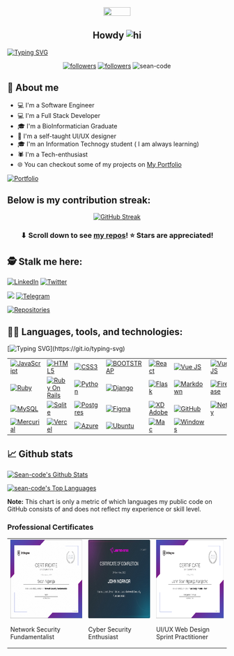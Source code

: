 

<!-- New Display -->


<div id="header" align="center">
  <img src="https://github.com/mayankchaudhary26/Cool-Readme-ideas/raw/master/data/lamp%20shift.gif" width=35%" height="40%"/>
</div>



<!-- <div id="header" align="center">
  <img src="https://media.giphy.com/media/Ah3zHH7hvsSB2/giphy.gif" width="40%" height="50%"/>
</div> -->

<!-- <div align="center">
    <img width="40%" height="50%" src="https://img.freepik.com/free-vector/programmer-work-with-working-day-symbols-flat-illustration_1284-60322.jpg?size=626&ext=jpg&ga=GA1.2.1989920698.1665680982&semt=sph" height="175px"/>
</div> -->


<h2
align="center">
Howdy <img src="https://user-images.githubusercontent.com/1303154/88677602-1635ba80-d120-11ea-84d8-d263ba5fc3c0.gif" height="27px" width="28px" alt="hi">
</h2>

[![Typing SVG](https://readme-typing-svg.herokuapp.com?color=FF0000&height=30&lines=My+name+is+John+Nganga;A.K.A+Sean)](https://git.io/typing-svg)



<p align="center">
  <a href="https://twitter.com/nganga_sea?"><img alt="followers" title="Follow Twitter" src="https://img.shields.io/twitter/follow/nganga_sea?color=55960c&label=Follow&logo=twitter&logoColor=blue&style=for-the-badge"/></a>
  <a href="https://github.com/sean-code"><img alt="followers" title="Follow Github" src="https://img.shields.io/github/followers/sean-code?color=236ad3&style=for-the-badge&logo=github&label=Follow"/></a>
  <img src="https://komarev.com/ghpvc/?username=sean-code&label=Profile%20views&color=blue&style=for-the-badge" alt="sean-code" width="17%"/>
</p>


## 📖 About me

* 💻 I'm a Software Engineer
* 💻 I'm a Full Stack Developer
* 🎓 I'm a BioInformatician Graduate
* 🎨 I'm a self-taught UI/UX designer
* 🎓 I'm an Information Technogy student ( I am always learning)
* 🕷️ I'm a Tech-enthusiast
* 🌐 You can checkout some of my projects on [My Portfolio](https://sean-code.github.io/port-folio/#/projects)

<p align="left">
  <a href="https://sean-code.github.io/port-folio/#/"><img alt="Portfolio" title="Portfolio" src="https://img.shields.io/badge/-Portfolio-000000?style=for-the-badge&logo=koding&logoColor=blue"/></a>
</p>

## Below is my contribution streak:



<div align="center">

  [![GitHub Streak](https://github-readme-streak-stats.herokuapp.com?user=sean-code&theme=solarized-dark&hide_border=true&date_format=M%20j%5B%2C%20Y%5D)](https://git.io/streak-stats)

</div>



<h3 align="center">⬇ Scroll down to see <a href="https://github.com/sean-code?tab=repositories">my repos</a>! ⭐ Stars are appreciated!</h3>

## 🕵️ Stalk me here:

<p align="left">
  <a href="https://www.linkedin.com/in/john-sean-nganga"><img alt="LinkedIn" title="LinkedIn" src="https://img.shields.io/badge/-LinkedIn-0077B5?style=for-the-badge&logo=linkedin&logoColor=white"/></a>
  <a href="https://www.twitter.com/nganga_sea"><img alt="Twitter" title="Twitter" src="https://img.shields.io/badge/-Twitter-1DA1F2?style=for-the-badge&logo=twitter&logoColor=white"/></a>
</p>
<p align="left">
  <a href="https://www.instagram.com/its_ngangasean/"><img src="https://img.shields.io/badge/Instagram-E4405F?style=for-the-badge&logo=instagram&logoColor=white"></a>
  <a href="https://t.me/sean_code"><img  title="Telegram Me" src="https://img.shields.io/badge/Telegram-2CA5E0?style=for-the-badge&logo=telegram&logoColor=white" alt="Telegram"></a>
</p>


<p align="left">
  <a href="https://github.com/sean-code?tab=repositories"><img alt="Repositories" title="Repositories" src="https://img.shields.io/badge/-More%20Repos-black?style=for-the-badge&logo=addthis&logoColor=white"/></a>
</p>

## 👨‍💻 Languages, tools, and technologies:
 [![Typing SVG](https://readme-typing-svg.herokuapp.com?color=D23114&height=36&lines=I'm+Currently+Learning+Django;And+Practicing+Big+Data+Algorithm!!)](https://git.io/typing-svg)



<table>
    <tbody>
        <tr>
            <td><a href="#"><img alt="JavaScript" title="JavaScript" height="24px"
                        src="https://img.shields.io/badge/JavaScript-323330?style=for-the-badge&logo=javascript&logoColor=F7DF1E" /></a>
            </td>
            <td><a href="#"><img alt="HTML5" title="HTML5" height="26px"
                        src="https://img.shields.io/badge/HTML5-E34F26?style=for-the-badge&logo=html5&logoColor=white" /></a>
            </td>
            <td><a href="#"><img alt="CSS3" title="CSS3" height="26px"
                        src="https://img.shields.io/badge/css3-%231572B6.svg?style=for-the-badge&logo=css3&logoColor=white" /></a>
            </td>
            <td><a href="#"><img alt="BOOTSTRAP" title="Bootstrap" height="26px"
                        src="https://img.shields.io/badge/Bootstrap-563D7C?style=for-the-badge&logo=bootstrap&logoColor=white" /></a>
              </td>
               <td><a href="#"><img alt="React" title="Reactjs" height="28px"
                        src="https://img.shields.io/badge/React-20232A?style=for-the-badge&logo=react&logoColor=61DAFB" /></a>
            </td>
            <td>
                <a href="#"><img alt="Vue JS" title="Vue JS" height="22px"
                        src="https://img.shields.io/badge/vuejs-%2335495e.svg?style=for-the-badge&logo=vuedotjs&logoColor=%234FC08D" /></a>
              </td>
              <td>
                <a href="#"><img alt="Vue JS" title="Vuetify" height="22px"
                        src="https://img.shields.io/badge/Vuetify-1867C0?style=for-the-badge&logo=vuetify&logoColor=AEDDFF" />
                </a>
              </td>
              <td>
              <a href="#"><img alt="Angular" title="Angular" height="24px"
                        src="https://img.shields.io/badge/angular-%23DD0031.svg?style=for-the-badge&logo=angular&logoColor=white" /></a>
              </td>
        </tr>
        <tr>
          <td><a href="https://brave.com/eyl243"><img alt="Ruby" title="Ruby" height="28px"
                        src="https://img.shields.io/badge/Ruby-CC342D?style=for-the-badge&logo=ruby&logoColor=white" /></a>
          </td>
          <td>
              <a href="#"><img alt="Ruby On Rails" title="Ruby On Rails" height="28px"
                        src="https://img.shields.io/badge/Ruby_on_Rails-CC0000?style=for-the-badge&logo=ruby-on-rails&logoColor=white" /></a>
            </td>
            <td>
              <a href="#"><img alt="Python" title="Python" height="28px"
                        src="https://img.shields.io/badge/Python-14354C?style=for-the-badge&logo=python&logoColor=white" /></a>
            </td>
            <td><a href="#"><img alt="Django" title="Django" height="28px"
                        src="https://img.shields.io/badge/django-%23092E20.svg?style=for-the-badge&logo=django&logoColor=white" /></a>
            </td>
            <td>
              <a href="#"><img alt="Flask" title="Flask" height="29px"
                        src="https://img.shields.io/badge/flask-%23000.svg?style=for-the-badge&logo=flask&logoColor=white" /></a>
            </td>
            <td>
                <a href="#"><img alt="Markdown" title="Markdown" height="28px"
                            src="https://img.shields.io/badge/Markdown-000000?style=for-the-badge&logo=markdown&logoColor=white" /></a>
            </td>
              <td>
                <a href="#"><img alt="Firebase" title="Firebase" height="26px"
                          src="https://img.shields.io/badge/Firebase-039BE5?style=for-the-badge&logo=Firebase&logoColor=white" />
                </a>
            </td>
             <td>
              <a href="#"><img alt="JSON" title="JWT" height="24px"
                        src="https://img.shields.io/badge/JWT-black?style=for-the-badge&logo=JSON%20web%20tokens" /></a>
            </td>
        </tr>
        <tr>
              <td><a href="#"><img alt="MySQL" title="MySQL" height="28px"
                        src="https://img.shields.io/badge/mysql-%2300f.svg?style=for-the-badge&logo=mysql&logoColor=white" /></a>
            </td>
            <td><a href="#"><img alt="Sqlite" title="Sqlite" height="28px"
                        src="https://img.shields.io/badge/SQLite-07405E?style=for-the-badge&logo=sqlite&logoColor=white"/></a></td>
            <td>
                <a href="#"><img alt="Postgres" title="Postgres" height="28px"
                        src="https://img.shields.io/badge/postgres-%23316192.svg?style=for-the-badge&logo=postgresql&logoColor=white"/></a>
                </td>
                <td>
                  <a href="#"><img alt="Figma" title="Figma" height="25px"
                            src="https://img.shields.io/badge/figma-%23F24E1E.svg?style=for-the-badge&logo=figma&logoColor=white"/></a>
              </td>
              <td>
                  <a href="#"><img alt="XD Adobe" title="XD Adobe" height="28px"
                            src="https://img.shields.io/badge/Adobe%20XD-470137?style=for-the-badge&logo=Adobe%20XD&logoColor=#FF61F6"/></a>
              </td>
              <td>
                <a href="#"><img alt="GitHub" title="GitHub" height="28px"
                          src="https://img.shields.io/badge/github-%23121011.svg?style=for-the-badge&logo=github&logoColor=white" /></a>
              </td>
              <td>
                <a href="#"><img alt="Netlify" title="Netlify" height="28px"
                          src="https://img.shields.io/badge/Netlify-00C7B7?style=for-the-badge&logo=netlify&logoColor=white" /></a>
              </td>
            </tr>
            <tr>
               <td><a href="#"><img alt="Mercurial" title="Mercurial" height="28px"
                        src="https://img.shields.io/badge/mercurial-999999.svg?style=for-the-badge&logo=mercurial&logoColor=black" /></a>
              </td>
              <td>
                <a href="#"><img alt="Vercel" title="Vercel" height="28px"
                        src="https://img.shields.io/badge/vercel-%23000000.svg?style=for-the-badge&logo=vercel&logoColor=white" /></a>
              </td>
               <td><a href="#"><img alt="Azure" title="Azure" height="28px"
                        src="https://img.shields.io/badge/azure-%230072C6.svg?style=for-the-badge&logo=microsoftazure&logoColor=white" /></a>
              </td>
              <td>
              <a href="#"><img alt="Ubuntu" title="Ubuntu" height="28px"
                        src="https://img.shields.io/badge/Ubuntu-E95420?style=for-the-badge&logo=ubuntu&logoColor=white" /></a>
            </td>
            <td>
              <a href="#"><img alt="Mac" title="Mac" height="28px"
                          src="https://img.shields.io/badge/mac%20os-000000?style=for-the-badge&logo=apple&logoColor=white" /></a>
            </td>
            <td>
              <a href="#"><img alt="Windows" title="Windows" height="28px"
                          src="https://img.shields.io/badge/Windows-0078D6?style=for-the-badge&logo=windows&logoColor=white" /></a>
            </td>
        </tr>
    </tbody>
</table>


## 📈 Github stats
  <a href="https://github.com/anuraghazra/github-readme-stats"><img alt="Sean-code's Github Stats" src="https://github-readme-stats.vercel.app/api?username=sean-code&theme=highcontrast&show_icons=true&count_private=true" /></a>



  <a href="https://github.com/anuraghazra/github-readme-stats"><img alt="sean-code's Top Languages" src="https://github-readme-stats.vercel.app/api/top-langs/?username=sean-code&langs_count=10&theme=chartreuse-dark&layout=compact#" /></a>


  <b>Note:</b> This chart is only a metric of which languages my public code on GitHub consists of and does not reflect my experience or skill level.



  ### Professional Certificates
  <!-- <div align="left">
        <img width="30%" height="20%" src="./assets/bitdegree-certificate-1030477%20(1).jpeg" height="175px"/>
    </div> -->

<table>
  <tr>
    <td>
        <a href="#">
          <img alt="Network Security" title="Network Security" height="180px" width="255px" src="./assets/bitdegree.png" />
        </a>
        <p>Network Security<br/>Fundamentalist</p>
    </td>
    <td>
        <a href="#">
          <img alt="Ubuntu" title="Ubuntu" height="180px" width="245px" src="./assets/bitdegree-certificate-1030477%20(1).jpeg" />
        </a>
        <p>Cyber Security<br/>Enthusiast</p>
    </td>
    <td>
        <a href="#">
          <img alt="Ubuntu" title="Web Design Sprint" height="180px" width="265px" src="./assets/webDesign.png" />
        </a>
        <p>UI/UX Web Design<br/>Sprint Practitioner</p>
    </td>
  </tr>
</table>


